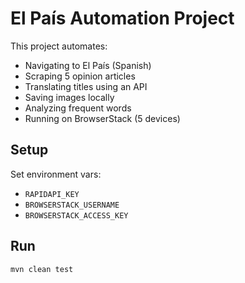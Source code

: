 # El País Automation Project

This project automates:
- Navigating to El País (Spanish)
- Scraping 5 opinion articles
- Translating titles using an API
- Saving images locally
- Analyzing frequent words
- Running on BrowserStack (5 devices)

## Setup

Set environment vars:
- `RAPIDAPI_KEY`
- `BROWSERSTACK_USERNAME`
- `BROWSERSTACK_ACCESS_KEY`

## Run
```bash
mvn clean test
```
